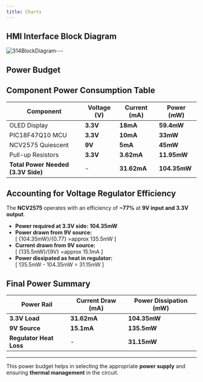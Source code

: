 ```yaml
---
title: Charts
---
```

## HMI Interface Block Diagram 

![314BlockDiagram](https://github.com/user-attachments/assets/ec5c0d30-a443-4bcc-9e63-ed41330f5141)---

## Power Budget

## Component Power Consumption Table

| **Component**            | **Voltage (V)** | **Current (mA)** | **Power (mW)** |
|-------------------------|-----------------|-----------------|-----------------|
| OLED Display           | **3.3V**        | **18mA**        | **59.4mW**      |
| PIC18F47Q10 MCU        | **3.3V**        | **10mA**        | **33mW**        |
| NCV2575 Quiescent      | **9V**          | **5mA**         | **45mW**        |
| Pull-up Resistors      | **3.3V**        | **3.62mA**      | **11.95mW**     |
| **Total Power Needed (3.3V Side)** | - | **31.62mA** | **104.35mW** |

## Accounting for Voltage Regulator Efficiency

The **NCV2575** operates with an efficiency of **~77%** at **9V input and 3.3V output**.

- **Power required at 3.3V side:** **104.35mW**
- **Power drawn from 9V source:**  
  \[
  \{104.35mW}/{0.77} =approx 135.5mW
  \]
- **Current drawn from 9V source:**  
  \[
  \{135.5mW}/{9V} =approx 15.1mA
  \]
- **Power dissipated as heat in regulator:**  
  \[
  135.5mW - 104.35mW = 31.15mW
  \]

## Final Power Summary

| **Power Rail** | **Current Draw (mA)** | **Power Dissipation (mW)** |
|---------------|-----------------|-----------------|
| **3.3V Load** | **31.62mA**     | **104.35mW**    |
| **9V Source** | **15.1mA**      | **135.5mW**     |
| **Regulator Heat Loss** | - | **31.15mW** |

---

This power budget helps in selecting the appropriate **power supply** and ensuring **thermal management** in the circuit.

